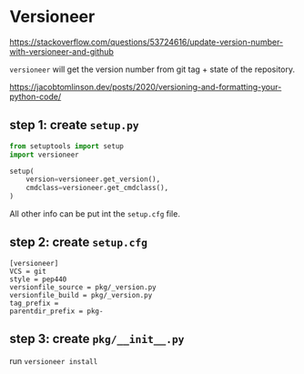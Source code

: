 # Versioneer
https://stackoverflow.com/questions/53724616/update-version-number-with-versioneer-and-github

`versioneer` will get the version number from git tag + state of the repository.

https://jacobtomlinson.dev/posts/2020/versioning-and-formatting-your-python-code/

## step 1: create `setup.py`
```py
from setuptools import setup
import versioneer

setup(
    version=versioneer.get_version(),
    cmdclass=versioneer.get_cmdclass(),
)   
```
All other info can be put int the `setup.cfg` file.

## step 2: create `setup.cfg`
```
[versioneer]
VCS = git
style = pep440
versionfile_source = pkg/_version.py
versionfile_build = pkg/_version.py
tag_prefix =
parentdir_prefix = pkg-
```

## step 3: create `pkg/__init__.py`
run `versioneer install`
